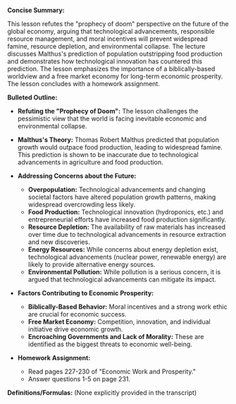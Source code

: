 **Concise Summary:**

This lesson refutes the "prophecy of doom" perspective on the future of the global economy, arguing that technological advancements, responsible resource management, and moral incentives will prevent widespread famine, resource depletion, and environmental collapse.  The lecture discusses Malthus's prediction of population outstripping food production and demonstrates how technological innovation has countered this prediction.  The lesson emphasizes the importance of a biblically-based worldview and a free market economy for long-term economic prosperity. The lesson concludes with a homework assignment.


**Bulleted Outline:**

* **Refuting the "Prophecy of Doom":**  The lesson challenges the pessimistic view that the world is facing inevitable economic and environmental collapse.

* **Malthus's Theory:** Thomas Robert Malthus predicted that population growth would outpace food production, leading to widespread famine. This prediction is shown to be inaccurate due to technological advancements in agriculture and food production.

* **Addressing Concerns about the Future:**
    * **Overpopulation:**  Technological advancements and changing societal factors have altered population growth patterns, making widespread overcrowding less likely.
    * **Food Production:** Technological innovation (hydroponics, etc.) and entrepreneurial efforts have increased food production significantly.
    * **Resource Depletion:** The availability of raw materials has increased over time due to technological advancements in resource extraction and new discoveries.
    * **Energy Resources:**  While concerns about energy depletion exist, technological advancements (nuclear power, renewable energy) are likely to provide alternative energy sources.
    * **Environmental Pollution:** While pollution is a serious concern, it is argued that technological advancements can mitigate its impact.

* **Factors Contributing to Economic Prosperity:**
    * **Biblically-Based Behavior:** Moral incentives and a strong work ethic are crucial for economic success.
    * **Free Market Economy:**  Competition, innovation, and individual initiative drive economic growth.
    * **Encroaching Governments and Lack of Morality:** These are identified as the biggest threats to economic well-being.

* **Homework Assignment:**
    * Read pages 227-230 of "Economic Work and Prosperity."
    * Answer questions 1-5 on page 231.


**Definitions/Formulas:** (None explicitly provided in the transcript)

